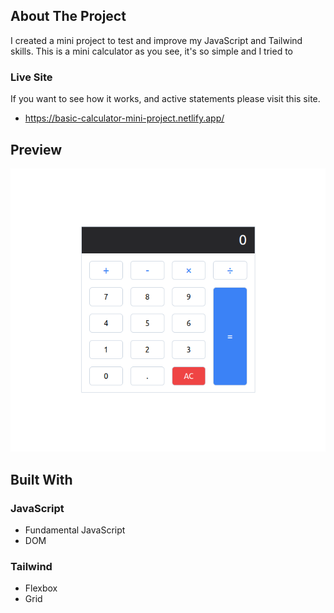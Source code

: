 <!-- ABOUT THE PROJECT -->
## About The Project

I created a mini project to test and improve my JavaScript and Tailwind skills.
This is a mini calculator as you see, it's so simple and I tried to 

### Live Site
If you want to see how it works, and active statements please visit this site.

* https://basic-calculator-mini-project.netlify.app/

## Preview

![Preview Image](./img/calculator-overview.png "Calculator preview image")

## Built With

### JavaScript
* Fundamental JavaScript
* DOM

### Tailwind
* Flexbox
* Grid